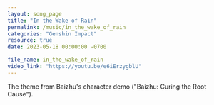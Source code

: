 ```yaml
---
layout: song_page
title: "In the Wake of Rain"
permalink: /music/in_the_wake_of_rain
categories: "Genshin Impact"
resource: true
date: 2023-05-18 00:00:00 -0700

file_name: in_the_wake_of_rain
video_link: "https://youtu.be/e6iErzygblU"
---
```


The theme from Baizhu's character demo ("Baizhu: Curing the Root Cause").